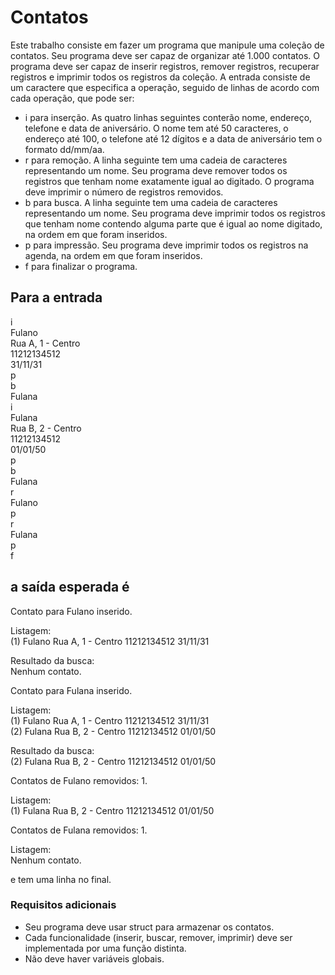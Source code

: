 # Contatos
Este trabalho consiste em fazer um programa que manipule uma coleção de contatos. Seu programa deve ser capaz de organizar até 1.000 contatos. O programa deve ser capaz de inserir registros, remover registros, recuperar registros e imprimir todos os registros da coleção. A entrada consiste de um caractere que especifica a operação, seguido de linhas de acordo com cada operação, que pode ser:
- i para inserção. As quatro linhas seguintes conterão nome, endereço, telefone e data de aniversário. O nome tem até 50 caracteres, o endereço até 100, o telefone até 12 dígitos e a data de aniversário tem o formato dd/mm/aa.
- r para remoção. A linha seguinte tem uma cadeia de caracteres representando um nome. Seu programa deve remover todos os registros que tenham nome exatamente igual ao digitado. O programa deve imprimir o número de registros removidos.
- b para busca. A linha seguinte tem uma cadeia de caracteres representando um nome. Seu programa deve imprimir todos os registros que tenham nome contendo alguma parte que é igual ao nome digitado, na ordem em que foram inseridos.
- p para impressão. Seu programa deve imprimir todos os registros na agenda, na ordem em que foram inseridos.
- f para finalizar o programa.

## Para a entrada
i  
Fulano  
Rua A, 1 - Centro  
11212134512  
31/11/31  
p  
b  
Fulana  
i  
Fulana  
Rua B, 2 - Centro  
11212134512  
01/01/50  
p  
b  
Fulana  
r  
Fulano  
p  
r  
Fulana  
p  
f

## a saída esperada é
Contato para Fulano inserido.

Listagem:  
(1) Fulano	Rua A, 1 - Centro	11212134512	31/11/31

Resultado da busca:  
Nenhum contato.

Contato para Fulana inserido.

Listagem:  
(1) Fulano	Rua A, 1 - Centro	11212134512	31/11/31  
(2) Fulana	Rua B, 2 - Centro	11212134512	01/01/50

Resultado da busca:  
(2) Fulana	Rua B, 2 - Centro	11212134512	01/01/50

Contatos de Fulano removidos: 1.

Listagem:  
(1) Fulana	Rua B, 2 - Centro	11212134512	01/01/50

Contatos de Fulana removidos: 1.

Listagem:  
Nenhum contato.

e tem uma linha no final.

### Requisitos adicionais  
- Seu programa deve usar struct para armazenar os contatos.
- Cada funcionalidade (inserir, buscar, remover, imprimir) deve ser implementada por uma função distinta.
- Não deve haver variáveis globais.